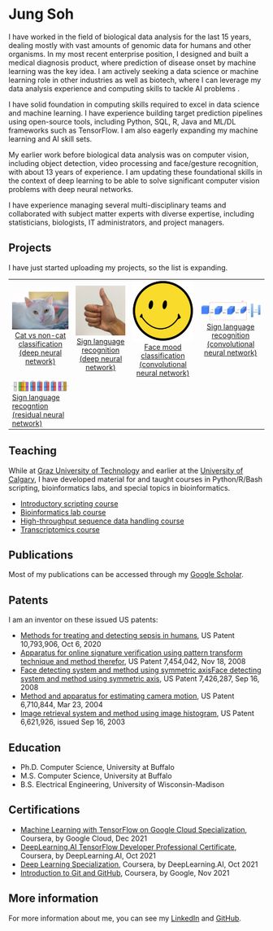 # Jung Soh

I have worked in the field of biological data analysis for the last 15 years, dealing mostly with vast amounts of genomic data for humans and other organisms. In my most recent enterprise position, I designed and built a medical diagnosis product, where prediction of disease onset by machine learning was the key idea. I am actively seeking a data science or machine learning role in other industries as well as biotech, where I can leverage my data analysis experience and computing skills to tackle AI problems .

I have solid foundation in computing skills required to excel in data science and machine learning. I have experience building target prediction pipelines using open-source tools, including Python, SQL, R, Java and ML/DL frameworks such as TensorFlow. I am also eagerly expanding my machine learning and AI skill sets.

My earlier work before biological data analysis was on computer vision, including object detection, video processing and face/gesture recognition, with about 13 years of experience. I am updating these foundational skills in the context of deep learning to be able to solve significant computer vision problems with deep neural networks.

I have experience managing several multi-disciplinary teams and collaborated with subject matter experts with diverse expertise, including statisticians, biologists, IT administrators, and project managers.

## Projects
I have just started uploading my projects, so the list is expanding.

<table>
  <tr align='center'>
    <td>
      <a href='https://jungsoh.github.io/dnn-cat-vs-noncat-classification'>
        <img src='images/white_cat.jpg' width=160><br>Cat vs non-cat classification<br>(deep neural network)</a>
    </td>
    <td>
      <a href='https://jungsoh.github.io/dnn-sign-language-recognition'>
        <img src='images/thumbs_up.jpg' width=120><br>Sign language recognition<br>(deep neural network)</a>
    </td>
    <td>
      <a href='https://jungsoh.github.io/cnn-face-mood-classification'>
        <img src='images/smiley.png' width=120><br>Face mood classification<br>(convolutional neural network)</a>
    </td>
    <td>
      <a href='https://jungsoh.github.io/cnn-sign-language-recognition'>
      <img src='images/cnn_sign_lang.png' width=200><br>Sign language recognition<br>(convolutional neural network)</a>
    </td>
  </tr>
    <td>
      <a href='https://jungsoh.github.io/resnet-sign-language-recognition'>
        <img src='images/resnet_kiank.png' width=160><br>Sign language recogntion<br>(residual neural network)</a>
    </td>
    <td>
    </td>
    <td>
    </td>
    <td>
    </td>
  <tr>
  </tr>
</table>
  
## Teaching
While at [Graz University of Technology](https://tugraz.at/en/home) and earlier at the [University of Calgary](https://ucalgary.ca), I have developed material for and taught courses in Python/R/Bash scripting, bioinformatics labs, and special topics in bioinformatics.

- [Introductory scripting course](https://jungsoh.github.io/intro-scripting-course)
- [Bioinformatics lab course](https://jungsoh.github.io/bioinformatics-lab-course)
- [High-throughput sequence data handling course](https://jungsoh.github.io/high-throughput-sequence-data-handling-course)
- [Transcriptomics course](https://jungsoh.github.io/transcriptomics-course)

## Publications
Most of my publications can be accessed through my [Google Scholar](https://scholar.google.ca/citations?user=52h5BqQAAAAJ&hl=en).

## Patents
I am an inventor on these issued US patents:
- [Methods for treating and detecting sepsis in humans](https://patft.uspto.gov/netacgi/nph-Parser?Sect1=PTO1&Sect2=HITOFF&d=PALL&p=1&u=%2Fnetahtml%2FPTO%2Fsrchnum.htm&r=1&f=G&l=50&s1=10793906.PN.&OS=PN/10793906&RS=PN/10793906), US Patent 10,793,906, Oct 6, 2020
- [Apparatus for online signature verification using pattern transform technique and method therefor](https://patft.uspto.gov/netacgi/nph-Parser?Sect1=PTO1&Sect2=HITOFF&d=PALL&p=1&u=%2Fnetahtml%2FPTO%2Fsrchnum.htm&r=1&f=G&l=50&s1=7454042.PN.&OS=PN/7454042&RS=PN/7454042), US Patent 7,454,042, Nov 18, 2008
- [Face detecting system and method using symmetric axisFace detecting system and method using symmetric axis](https://patft.uspto.gov/netacgi/nph-Parser?Sect1=PTO1&Sect2=HITOFF&d=PALL&p=1&u=%2Fnetahtml%2FPTO%2Fsrchnum.htm&r=1&f=G&l=50&s1=7426287.PN.&OS=PN/7426287&RS=PN/7426287), US Patent 7,426,287, Sep 16, 2008
- [Method and apparatus for estimating camera motion](https://patft.uspto.gov/netacgi/nph-Parser?Sect1=PTO1&Sect2=HITOFF&d=PALL&p=1&u=%2Fnetahtml%2FPTO%2Fsrchnum.htm&r=1&f=G&l=50&s1=6710844.PN.&OS=PN/6710844&RS=PN/6710844), US Patent 6,710,844, Mar 23, 2004
- [Image retrieval system and method using image histogram](https://patft.uspto.gov/netacgi/nph-Parser?Sect1=PTO1&Sect2=HITOFF&d=PALL&p=1&u=%2Fnetahtml%2FPTO%2Fsrchnum.htm&r=1&f=G&l=50&s1=6621926.PN.&OS=PN/6621926&RS=PN/6621926), US Patent 6,621,926, issued Sep 16, 2003

## Education
- Ph.D. Computer Science, University at Buffalo
- M.S. Computer Science, University at Buffalo
- B.S. Electrical Engineering, University of Wisconsin-Madison

## Certifications
- [Machine Learning with TensorFlow on Google Cloud Specialization](https://www.coursera.org/account/accomplishments/specialization/certificate/GV5XVN7LY8FQ), Coursera, by Google Cloud, Dec 2021
- [DeepLearning.AI TensorFlow Developer Professional Certificate](https://www.coursera.org/account/accomplishments/specialization/certificate/4Y69NCMCBNW3), Coursera, by DeepLearning.AI, Oct 2021
- [Deep Learning Specialization](https://www.coursera.org/account/accomplishments/specialization/certificate/AVQ6HFNUEJJ8), Coursera, by DeepLearning.AI, Oct 2021
- [Introduction to Git and GitHub](https://www.coursera.org/account/accomplishments/certificate/45VRDQRQJ8WD), Coursera, by Google, Nov 2021

## More information
For more information about me, you can see my [LinkedIn](https://www.linkedin.com/in/jungsoh/) and [GitHub](https://github.com/jungsoh).
